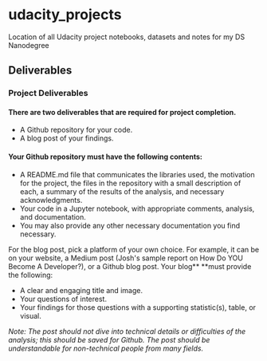 # udacity_projects
Location of all Udacity project notebooks, datasets and notes for my DS Nanodegree


## Deliverables
### Project Deliverables

#### There are two deliverables that are required for project completion.
- A Github repository for your code.
- A blog post of your findings.

#### Your Github repository must have the following contents:

- A README.md file that communicates the libraries used, the motivation for the project, the files in the repository with a small description of each, a summary of the results of the analysis, and necessary acknowledgments.
- Your code in a Jupyter notebook, with appropriate comments, analysis, and documentation.
- You may also provide any other necessary documentation you find necessary.

For the blog post, pick a platform of your own choice. For example, it can be on your website, a Medium post (Josh's sample report on How Do YOU Become A Developer?), or a Github blog post. Your blog** **must provide the following:

- A clear and engaging title and image.
- Your questions of interest.
- Your findings for those questions with a supporting statistic(s), table, or visual.

_Note: The post should not dive into technical details or difficulties of the analysis; this should be saved for Github. The post should be understandable for non-technical people from many fields._